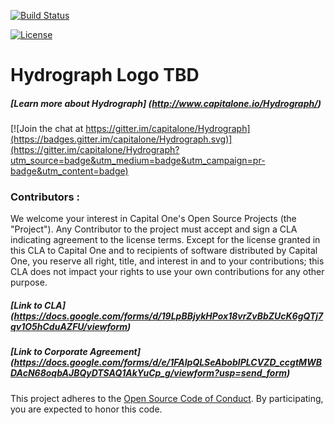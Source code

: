[![Build Status](https://travis-ci.com/capitalone/Hydrograph.svg?token=vHFoUUpqWdpUPeR4RpJu&branch=master)](https://travis-ci.com/capitalone/Hydrograph)

[![License](https://img.shields.io/badge/license-Apache%202-blue.svg)](https://www.apache.org/licenses/LICENSE-2.0)

# Hydrograph Logo TBD
##### [Learn more about Hydrograph] (http://www.capitalone.io/Hydrograph/)

[![Join the chat at https://gitter.im/capitalone/Hydrograph](https://badges.gitter.im/capitalone/Hydrograph.svg)](https://gitter.im/capitalone/Hydrograph?utm_source=badge&utm_medium=badge&utm_campaign=pr-badge&utm_content=badge)

### Contributors :
We welcome your interest in Capital One's Open Source Projects (the "Project"). Any Contributor to the project must accept and sign a CLA indicating agreement to the license terms. Except for the license granted in this CLA to Capital One and to recipients of software distributed by Capital One, you reserve all right, title, and interest in and to your contributions; this CLA does not impact your rights to use your own contributions for any other purpose.

##### [Link to CLA] (https://docs.google.com/forms/d/19LpBBjykHPox18vrZvBbZUcK6gQTj7qv1O5hCduAZFU/viewform)
##### [Link to Corporate Agreement] (https://docs.google.com/forms/d/e/1FAIpQLSeAbobIPLCVZD_ccgtMWBDAcN68oqbAJBQyDTSAQ1AkYuCp_g/viewform?usp=send_form)
This project adheres to the [Open Source Code of Conduct][code-of-conduct]. By participating, you are expected to honor this code.

[code-of-conduct]: http://www.capitalone.io/codeofconduct/
